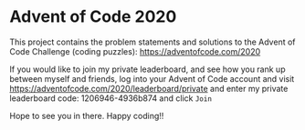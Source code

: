 # Advent of Code 2020

This project contains the problem statements and solutions to the Advent of Code Challenge (coding puzzles):
https://adventofcode.com/2020

If you would like to join my private leaderboard, and see how you rank up between myself and friends, log into your Advent of Code account and visit https://adventofcode.com/2020/leaderboard/private and enter my private leaderboard code: 1206946-4936b874 and click `Join`

Hope to see you in there. Happy coding!!
